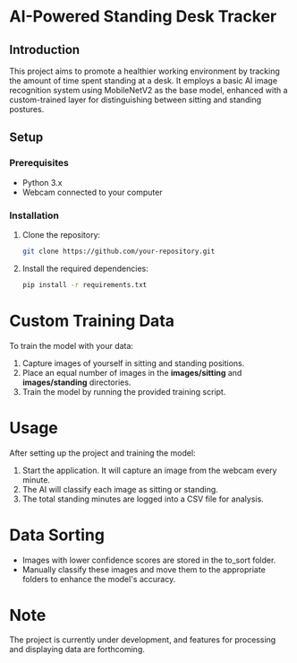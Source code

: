 # AI-Powered Standing Desk Tracker

## Introduction
This project aims to promote a healthier working environment by tracking the amount of time spent standing at a desk. It employs a basic AI image recognition system using MobileNetV2 as the base model, enhanced with a custom-trained layer for distinguishing between sitting and standing postures.

## Setup
### Prerequisites
- Python 3.x
- Webcam connected to your computer

### Installation
1. Clone the repository:
   ```bash
   git clone https://github.com/your-repository.git

2. Install the required dependencies:
    ```bash
    pip install -r requirements.txt

# Custom Training Data
To train the model with your data:

1. Capture images of yourself in sitting and standing positions.
2. Place an equal number of images in the **images/sitting** and **images/standing** directories.
3. Train the model by running the provided training script.

# Usage

After setting up the project and training the model:

1. Start the application. It will capture an image from the webcam every minute.
2. The AI will classify each image as sitting or standing.
3. The total standing minutes are logged into a CSV file for analysis.

# Data Sorting

* Images with lower confidence scores are stored in the to_sort folder.
* Manually classify these images and move them to the appropriate folders to enhance the model's accuracy.

# Note

The project is currently under development, and features for processing and displaying data are forthcoming.